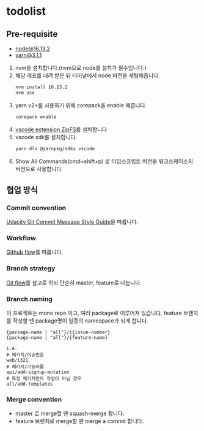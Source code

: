 # todolist

## Pre-requisite

- node@16.13.2
- yarn@3.1.1

1. nvm을 설치합니다.(nvm으로 node를 설치가 필수입니다.)
2. 해당 레포를 내려 받은 뒤 터미널에서 node 버전을 세팅해줍니다.
   ```sh
   nvm install 16.13.2
   nvm use
   ```
3. yarn v2+를 사용하기 위해 corepack을 enable 해줍니다.
   ```sh
   corepack enable
   ```
4. [vscode extension ZipFS](https://marketplace.visualstudio.com/items?itemName=arcanis.vscode-zipfs)를 설치합니다
5. vscode sdk를 설치합니다.
   ```sh
   yarn dlx @yarnpkg/sdks vscode
   ```
6. Show All Commands(cmd+shift+p) 로 타입스크립트 버전을 워크스페이스의 버전으로 사용합니다.

## 협업 방식

### Commit convention

[Udacity Git Commit Message Style Guide](http://udacity.github.io/git-styleguide/)을 따릅니다.

### Workflow

[Github flow](https://docs.github.com/en/get-started/quickstart/github-flow)를 따릅니다.

### Branch strategy

[Git flow](https://nvie.com/posts/a-successful-git-branching-model/)를 참고로 하되
단순히 master, feature로 나눕니다.

### Branch naming

이 프로젝트는 mono repo 이고, 여러 package로 이루어져 있습니다.
feature 브랜치를 작성할 땐 package명이 일종의 namespace가 되게 합니다.

```
{package-name | "all"}/i{issue-number}
{package-name | "all"}/{feature-name}

i.e.
# 패키지/이슈번호
web/i321
# 패키지/기능이름
api/add-signup-mutation
# 특정 패키지만의 작업이 아닐 경우
all/add-templates
```

### Merge convention

- master 로 merge할 땐 squash-merge 합니다.
- feature 브랜치로 merge할 땐 merge a commit 합니다.
